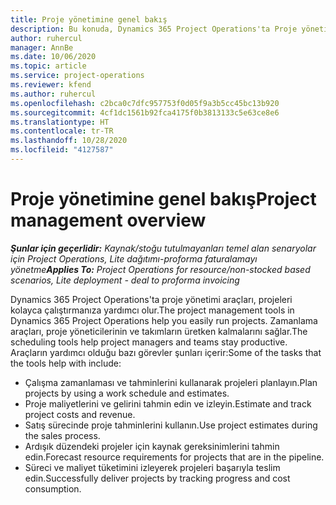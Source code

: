 ```yaml
---
title: Proje yönetimine genel bakış
description: Bu konuda, Dynamics 365 Project Operations'ta Proje yönetimi hakkında bilgiler sağlanmaktadır.
author: ruhercul
manager: AnnBe
ms.date: 10/06/2020
ms.topic: article
ms.service: project-operations
ms.reviewer: kfend
ms.author: ruhercul
ms.openlocfilehash: c2bca0c7dfc957753f0d05f9a3b5cc45bc13b920
ms.sourcegitcommit: 4cf1dc1561b92fca4175f0b3813133c5e63ce8e6
ms.translationtype: HT
ms.contentlocale: tr-TR
ms.lasthandoff: 10/28/2020
ms.locfileid: "4127587"
---
```

# <a name="project-management-overview"></a><span data-ttu-id="fa801-103">Proje yönetimine genel bakış</span><span class="sxs-lookup"><span data-stu-id="fa801-103">Project management overview</span></span>

<span data-ttu-id="fa801-104">_**Şunlar için geçerlidir:** Kaynak/stoğu tutulmayanları temel alan senaryolar için Project Operations, Lite dağıtımı-proforma faturalamayı yönetme_</span><span class="sxs-lookup"><span data-stu-id="fa801-104">_**Applies To:** Project Operations for resource/non-stocked based scenarios, Lite deployment - deal to proforma invoicing_</span></span>

<span data-ttu-id="fa801-105">Dynamics 365 Project Operations'ta proje yönetimi araçları, projeleri kolayca çalıştırmanıza yardımcı olur.</span><span class="sxs-lookup"><span data-stu-id="fa801-105">The project management tools in Dynamics 365 Project Operations help you easily run projects.</span></span> <span data-ttu-id="fa801-106">Zamanlama araçları, proje yöneticilerinin ve takımların üretken kalmalarını sağlar.</span><span class="sxs-lookup"><span data-stu-id="fa801-106">The scheduling tools help project managers and teams stay productive.</span></span> <span data-ttu-id="fa801-107">Araçların yardımcı olduğu bazı görevler şunları içerir:</span><span class="sxs-lookup"><span data-stu-id="fa801-107">Some of the tasks that the tools help with include:</span></span>

- <span data-ttu-id="fa801-108">Çalışma zamanlaması ve tahminlerini kullanarak projeleri planlayın.</span><span class="sxs-lookup"><span data-stu-id="fa801-108">Plan projects by using a work schedule and estimates.</span></span>
- <span data-ttu-id="fa801-109">Proje maliyetlerini ve gelirini tahmin edin ve izleyin.</span><span class="sxs-lookup"><span data-stu-id="fa801-109">Estimate and track project costs and revenue.</span></span>
- <span data-ttu-id="fa801-110">Satış sürecinde proje tahminlerini kullanın.</span><span class="sxs-lookup"><span data-stu-id="fa801-110">Use project estimates during the sales process.</span></span>
- <span data-ttu-id="fa801-111">Ardışık düzendeki projeler için kaynak gereksinimlerini tahmin edin.</span><span class="sxs-lookup"><span data-stu-id="fa801-111">Forecast resource requirements for projects that are in the pipeline.</span></span>
- <span data-ttu-id="fa801-112">Süreci ve maliyet tüketimini izleyerek projeleri başarıyla teslim edin.</span><span class="sxs-lookup"><span data-stu-id="fa801-112">Successfully deliver projects by tracking progress and cost consumption.</span></span>
